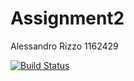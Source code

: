 # Assignment2

Alessandro Rizzo 1162429

[![Build Status](https://travis-ci.org/AlexRizzus/Assignment2.svg?branch=master)](https://travis-ci.org/AlexRizzus/Assignment2)

